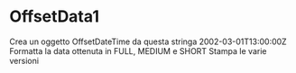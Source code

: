 # OffsetData1
Crea un oggetto OffsetDateTime da questa stringa 2002-03-01T13:00:00Z Formatta la data ottenuta in FULL, MEDIUM e SHORT Stampa le varie versioni
